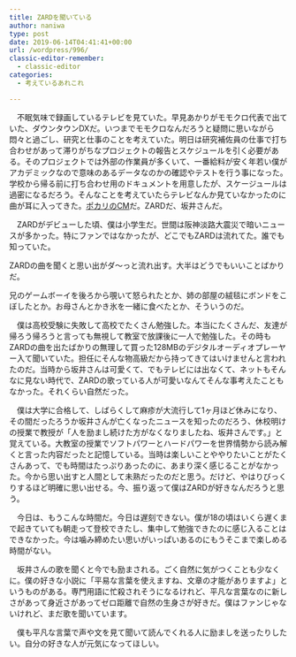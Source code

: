 ```yaml
---
title: ZARDを聞いている
author: naniwa
type: post
date: 2019-06-14T04:41:41+00:00
url: /wordpress/996/
classic-editor-remember:
  - classic-editor
categories:
  - 考えているあれこれ

---
```

　不眠気味で録画しているテレビを見ていた。早見あかりがモモクロ代表で出ていた、ダウンタウンDXだ。いつまでモモクロなんだろうと疑問に思いながら悶々と過ごし、研究と仕事のことを考えていた。明日は研究補佐員の仕事で打ち合わせがあって滞りがちなプロジェクトの報告とスケジュールを引く必要がある。そのプロジェクトでは外部の作業員が多くいて、一番給料が安く年若い僕がアカデミックなので意味のあるデータなのかの確認やテストを行う事になった。学校から帰る前に打ち合わせ用のドキュメントを用意したが、スケージュールは過密になるだろう。そんなことを考えていたらテレビなんか見ていなかったのに曲が耳に入ってきた。<a href="https://www.youtube.com/watch?v=hdVnshTSwns" rel="noopener noreferrer" target="_blank">ポカリのCM</a>だ。ZARDだ、坂井さんだ。

　ZARDがデビューした頃、僕は小学生だ。世間は阪神淡路大震災で暗いニュースが多かった。特にファンではなかったが、どこでもZARDは流れてた。誰でも知っていた。
  
ZARDの曲を聞くと思い出がダ～っと流れ出す。大半はどうでもいいことばかりだ。
  
兄のゲームボーイを後ろから覗いて怒られたとか、姉の部屋の絨毯にボンドをこぼしたとか。お母さんとかき氷を一緒に食べたとか、そういうのだ。

　僕は高校受験に失敗して高校でたくさん勉強した。本当にたくさんだ、友達が帰ろう帰ろうと言っても無視して教室で放課後に一人で勉強した。その時もZARDの曲を出たばかりの無理して買った128MBのデジタルオーディオプレーヤー入て聞いていた。担任にそんな物高級だから持ってきてはいけませんと言われたのだ。当時から坂井さんは可愛くて、でもテレビには出なくて、ネットもそんなに見ない時代で、ZARDの歌っている人が可愛いなんてそんな事考えたこともなかった。それくらい自然だった。

　僕は大学に合格して、しばらくして麻疹が大流行して1ヶ月ほど休みになり、その間だったろうか坂井さんが亡くなったニュースを知ったのだろう、休校明けの授業で教授が「人を励まし続けた方がなくなりましたね、坂井さんです。」と覚えている。大教室の授業でソフトパワーとハードパワーを世界情勢から読み解くと言った内容だったと記憶している。当時は楽しいことややりたいことがたくさんあって、でも時間はたっぷりあったのに、あまり深く感じることがなかった。今から思い出すと人間として未熟だったのだと思う。だけど、やはりびっくりするほど明確に思い出せる。今、振り返って僕はZARDが好きなんだろうと思う。

　今日は、もうこんな時間だ。今日は遅刻できない。僕が18の頃はいくら遅くまで起きていても朝走って登校できたし、集中して勉強できたのに感じ入ることはできなかった。今は噛み締めたい思いがいっぱいあるのにもうそこまで楽しめる時間がない。

　坂井さんの歌を聞くと今でも励まされる。ごく自然に気がつくことも少なくに。僕の好きな小説に「平易な言葉を使えますね、文章の才能がありますよ」というものがある。専門用語に忙殺されそうになるけれど、平凡な言葉なのに新しさがあって身近さがあってゼロ距離で自然の生身さが好きだ。僕はファンじゃないけれど、まだ歌を聞いています。

　僕も平凡な言葉で声や文を見て聞いて読んでくれる人に励ましを送ったりしたい。自分の好きな人が元気になってほしい。